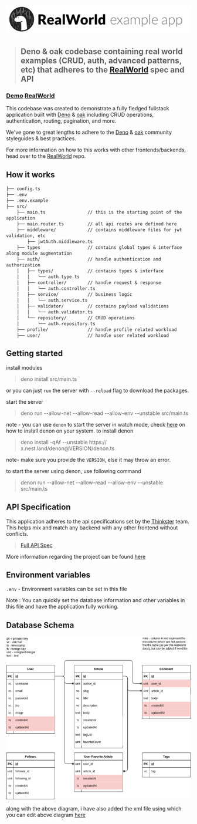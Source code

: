 # ![RealWorld Example App](logo.png)

> ## Deno & oak codebase containing real world examples (CRUD, auth, advanced patterns, etc) that adheres to the [RealWorld](https://github.com/gothinkster/realworld) spec and API

### [Demo](https://github.com/gothinkster/realworld) [RealWorld](https://github.com/gothinkster/realworld)

This codebase was created to demonstrate a fully fledged fullstack application
built with [Deno](https://deno.land/) & [oak](https://github.com/oakserver/oak)
including CRUD operations, authentication, routing, pagination, and more.

We've gone to great lengths to adhere to the [Deno](https://deno.land/) &
[oak](https://github.com/oakserver/oak) community styleguides & best practices.

For more information on how to this works with other frontends/backends, head
over to the [RealWorld](https://github.com/gothinkster/realworld) repo.

## How it works

```text
├── config.ts
├── .env
├── .env.example
├── src/
    ├── main.ts                // this is the starting point of the application
    ├── main.router.ts         // all api routes are defined here
    ├── middleware/            // contains middleware files for jwt validation, etc
        ├── jwtAuth.middleware.ts
    ├── types                  // contains global types & interface along module augmentation
    ├── auth/                  // handle authentication and authorization
    │   ├── types/             // contains types & interface
    │   │   └── auth.type.ts
    │   ├── controller/        // handle request & response
    │   │   └── auth.controller.ts
    │   ├── service/           // business logic
    │   │   └── auth.service.ts
    │   ├── validator/         // contains payload validations
    │   │   └── auth.validator.ts    
    │   └── repository/        // CRUD operations
    │       └── auth.repository.ts
    ├── profile/               // handle profile related workload
    ├── user/                  // handle user related workload
```

## Getting started

install modules

> deno install src/main.ts

or you can just `run` the server with `--reload` flag to download the packages.

start the server

> deno run --allow-net --allow-read --allow-env --unstable src/main.ts

note - you can use `denon` to start the server in watch mode, check
[here](https://deno.land/x/denon@2.4.7) on how to install denon on your system.
to install denon

> deno install -qAf --unstable https:// x.nest.land/denon@VERSION/denon.ts

note- make sure you provide the `VERSION`, else it may throw an error.

to start the server using denon, use following command

> denon run --allow-net --allow-read --allow-env --unstable src/main.ts

## API Specification

This application adheres to the api specifications set by the
[Thinkster](https://github.com/gothinkster) team. This helps mix and match any
backend with any other frontend without conflicts.

> [Full API Spec](https://github.com/gothinkster/realworld/tree/master/api)

More information regarding the project can be found
[here](https://github.com/gothinkster/realworld)

## Environment variables

`.env` - Environment variables can be set in this file

Note : You can quickly set the database information and other variables in this
file and have the application fully working.

## Database Schema

![mysql database schema](realworld_db_schema.png)

along with the above diagram, i have also added the xml file using which you can
edit above diagram [here](https://app.diagrams.net/)
